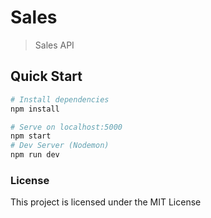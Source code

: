 # Sales

> Sales API

## Quick Start

```bash
# Install dependencies
npm install

# Serve on localhost:5000
npm start
# Dev Server (Nodemon)
npm run dev
```

### License

This project is licensed under the MIT License
